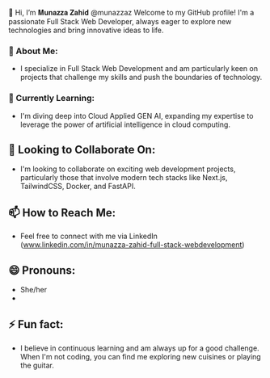👋 Hi, I’m 𝐌𝐮𝐧𝐚𝐳𝐳𝐚 𝐙𝐚𝐡𝐢𝐝 @munazzaz Welcome to my GitHub profile! I'm a passionate Full Stack Web Developer,
always eager to explore new technologies and bring innovative ideas to life.

### **👀 About Me:**
-  I specialize in Full Stack Web Development and am particularly keen on projects
   that challenge my skills and push the boundaries of technology.
  
### 🌱 Currently Learning:
-  I'm diving deep into Cloud Applied GEN AI, expanding my expertise to
   leverage the power of artificial intelligence in cloud computing.
   
## 💞️ Looking to Collaborate On:
- I'm looking to collaborate on exciting web development projects, particularly
   those that involve modern tech stacks like Next.js, TailwindCSS, Docker, and FastAPI.
  
## 📫 How to Reach Me:
- Feel free to connect with me via LinkedIn (www.linkedin.com/in/munazza-zahid-full-stack-webdevelopment)

## 😄 Pronouns:
- She/her
- 
## ⚡ Fun fact:
- I believe in continuous learning and am always up for a good challenge.
   When I'm not coding, you can find me exploring new cuisines or playing the guitar.

